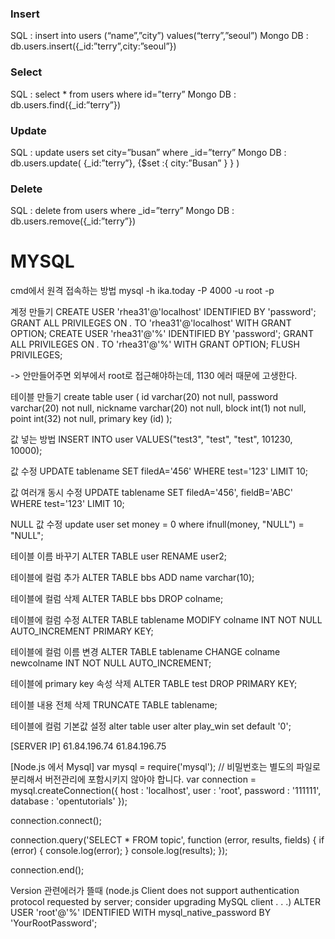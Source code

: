 ### Insert
 SQL : insert into users (“name”,”city”) values(“terry”,”seoul”)
 Mongo DB : db.users.insert({_id:”terry”,city:”seoul”})

### Select
 SQL : select * from users where id=”terry”
 Mongo DB : db.users.find({_id:”terry”})

### Update
 SQL : update users set city=”busan” where _id=”terry”
 Mongo DB : db.users.update( {_id:”terry”}, {$set :{ city:”Busan” } } )

### Delete
 SQL : delete from users where _id=”terry”
 Mongo DB : db.users.remove({_id:”terry”})

# MYSQL
cmd에서 원격 접속하는 방법
mysql -h ika.today -P 4000 -u root -p

계정 만들기
CREATE USER 'rhea31'@'localhost' IDENTIFIED BY 'password';
GRANT ALL PRIVILEGES ON *.* TO 'rhea31'@'localhost' WITH GRANT OPTION;
CREATE USER 'rhea31'@'%' IDENTIFIED BY 'password';
GRANT ALL PRIVILEGES ON *.* TO 'rhea31'@'%' WITH GRANT OPTION;
FLUSH PRIVILEGES;

-> 안만들어주면 외부에서 root로 접근해야하는데, 1130 에러 때문에 고생한다.

테이블 만들기
create table user (
	id varchar(20) not null,
	password varchar(20) not null,
	nickname varchar(20) not null,
	block int(1) not null,
	point int(32) not null,
	primary key (id)
);

값 넣는 방법
INSERT INTO user VALUES("test3", "test", "test", 101230, 10000);

값 수정
UPDATE tablename SET filedA='456' WHERE test='123' LIMIT 10;

값 여러개 동시 수정
UPDATE tablename SET filedA='456', fieldB='ABC' WHERE test='123' LIMIT 10;

NULL 값 수정
update user set money = 0 where ifnull(money, "NULL") = "NULL";

테이블 이름 바꾸기
ALTER TABLE user RENAME user2;

테이블에 컬럼 추가
ALTER TABLE bbs ADD name varchar(10);

테이블에 컬럼 삭제
ALTER TABLE bbs DROP colname;

테이블에 컬럼 수정
ALTER TABLE tablename MODIFY colname INT NOT NULL AUTO_INCREMENT PRIMARY KEY;

테이블에 컬럼 이름 변경
ALTER TABLE tablename CHANGE colname newcolname INT NOT NULL AUTO_INCREMENT;

테이블에 primary key 속성 삭제
ALTER TABLE test DROP PRIMARY KEY;

테이블 내용 전체 삭제
TRUNCATE TABLE tablename;

테이블에 컬럼 기본값 설정
alter table user alter play_win set default '0';


[SERVER IP]
61.84.196.74
61.84.196.75


[Node.js 에서 Mysql]
var mysql      = require('mysql');
// 비밀번호는 별도의 파일로 분리해서 버전관리에 포함시키지 않아야 합니다. 
var connection = mysql.createConnection({
  host     : 'localhost',
  user     : 'root',
  password : '111111',
  database : 'opentutorials'
});

connection.connect();

connection.query('SELECT * FROM topic', function (error, results, fields) {
    if (error) {
        console.log(error);
    }
    console.log(results);
});

connection.end();

Version 관련에러가 뜰때 (node.js Client does not support authentication protocol requested by server; consider upgrading MySQL client . . .)
ALTER USER 'root'@'%' IDENTIFIED WITH mysql_native_password BY 'YourRootPassword';